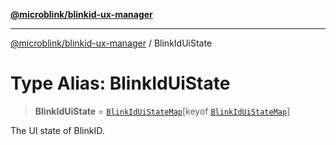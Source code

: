 [**@microblink/blinkid-ux-manager**](../README.md)

***

[@microblink/blinkid-ux-manager](../README.md) / BlinkIdUiState

# Type Alias: BlinkIdUiState

> **BlinkIdUiState** = [`BlinkIdUiStateMap`](BlinkIdUiStateMap.md)\[keyof [`BlinkIdUiStateMap`](BlinkIdUiStateMap.md)\]

The UI state of BlinkID.
